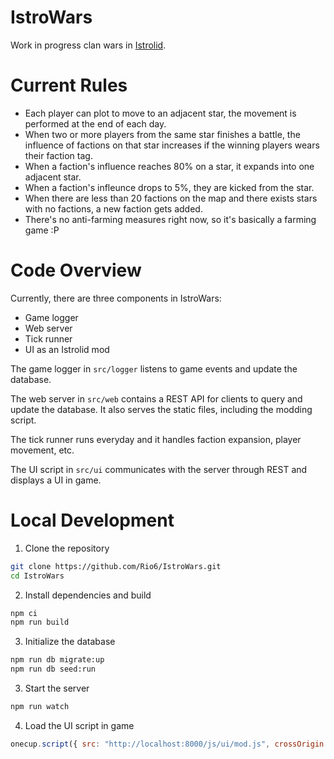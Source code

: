 # IstroWars

Work in progress clan wars in [Istrolid](http://www.istrolid.com).

# Current Rules
- Each player can plot to move to an adjacent star, the movement is performed
  at the end of each day.
- When two or more players from the same star finishes a battle, the influence
  of factions on that star increases if the winning players wears their faction
  tag.
- When a faction's influence reaches 80% on a star, it expands into one
  adjacent star.
- When a faction's infleunce drops to 5%, they are kicked from the star.
- When there are less than 20 factions on the map and there exists stars with
  no factions, a new faction gets added.
- There's no anti-farming measures right now, so it's basically a farming game :P

# Code Overview
Currently, there are three components in IstroWars:
- Game logger
- Web server
- Tick runner
- UI as an Istrolid mod

The game logger in `src/logger` listens to game events and update the database.

The web server in `src/web` contains a REST API for clients to query and update the database.
It also serves the static files, including the modding script.

The tick runner runs everyday and it handles faction expansion, player movement, etc.

The UI script in `src/ui` communicates with the server through REST and displays a UI in game.

# Local Development
1. Clone the repository
```sh
git clone https://github.com/Rio6/IstroWars.git
cd IstroWars
```

2. Install dependencies and build
```sh
npm ci
npm run build
```

3. Initialize the database
```sh
npm run db migrate:up
npm run db seed:run
```

3. Start the server
```sh
npm run watch
```

4. Load the UI script in game
```javascript
onecup.script({ src: "http://localhost:8000/js/ui/mod.js", crossOrigin: "anonymous"})
```

